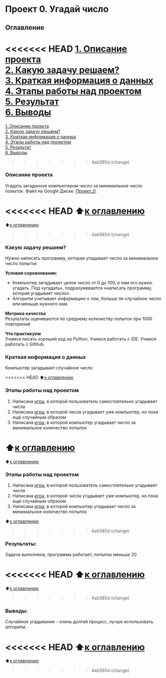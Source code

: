 # Проект 0. Угадай число

## Оглавление  
<<<<<<< HEAD
[1. Описание проекта](https://github.com/Webbigail1/Homework/tree/main/project_0/README.md#Описание-проекта)  
[2. Какую задачу решаем?](https://github.com/Webbigail1/Homework/tree/main/project_0/README.md#Какую-задачу-решаем)  
[3. Краткая информация о данных](https://github.com/Webbigail1/Homework/tree/main/project_0/README.md#Краткая-информация-о-данных)  
[4. Этапы работы над проектом](https://github.com/Webbigail1/Homework/tree/main/project_0/README.md#Этапы-работы-над-проектом)  
[5. Результат](https://github.com/Webbigail1/Homework/tree/main/project_0/README.md#Результат)    
[6. Выводы](https://github.com/Webbigail1/Homework/tree/main/project_0/README.md#Выводы) 
=======
[1. Описание проекта](https://github.com/G4dgetHackwrench/Homework/tree/main/Learning/Year1/project_0/README.md#Описание-проекта)  
[2. Какую задачу решаем?](https://github.com/G4dgetHackwrench/Homework/tree/main/Learning/Year1/project_0/README.md#Какую-задачу-решаем)  
[3. Краткая информация о данных](https://github.com/G4dgetHackwrench/Homework/tree/main/Learning/Year1/project_0/README.md#Краткая-информация-о-данных)  
[4. Этапы работы над проектом](https://github.com/G4dgetHackwrench/Homework/tree/main/Learning/Year1/project_0/README.md#Этапы-работы-над-проектом)  
[5. Результат](https://github.com/G4dgetHackwrench/Homework/tree/main/Learning/Year1/project_0/README.md#Результат)    
[6. Выводы](https://github.com/G4dgetHackwrench/Homework/tree/main/Learning/Year1/project_0/README.md#Выводы) 
>>>>>>> 4ab585d (change)

### Описание проекта    
Угадать загаданное компьютером число за минимальное число попыток.
Файл на Google Диске: [Проект_0](https://colab.research.google.com/drive/1llLzCb75OTLfhRqfZLuyNqb9riPTs201?usp=drive_link).

<<<<<<< HEAD
:arrow_up:[к оглавлению](https://github.com/Webbigail1/Homework/tree/main/project_0/README.md#Оглавление)
=======
:arrow_up:[к оглавлению](https://github.com/G4dgetHackwrench/Homework/tree/main/Learning/Year1/project_0/README.md#Оглавление)
>>>>>>> 4ab585d (change)


### Какую задачу решаем?    
Нужно написать программу, которая угадывает число за минимальное число попыток

**Условия соревнования:**  
- Компьютер загадывает целое число от 0 до 100, и нам его нужно угадать. Под «угадать», подразумевается «написать программу, которая угадывает число».
- Алгоритм учитывает информацию о том, больше ли случайное число или меньше нужного нам.

**Метрика качества**     
Результаты оцениваются по среднему количеству попыток при 1000 повторений

**Что практикуем**     
Учимся писать хороший код на Python.
Учимся работать с IDE.
Учимся работать с GitHub.


### Краткая информация о данных
Компьютер загадывает случайное число
  
<<<<<<< HEAD
:arrow_up:[к оглавлению](https://github.com/Webbigail1/Homework/tree/main/project_0/README.md#Оглавление)


### Этапы работы над проектом  
1. Написана [игра](https://github.com/Webbigail1/Homework/blob/main/project_0/game.py), в которой пользователь самостоятельно угадывает числа
2. Написана [игра](https://github.com/Webbigail1/Homework/blob/main/project_0/game_v2.py), в которой числа угадывает уже компьютер, но пока ещё случайным образом
3. Написана [игра](https://github.com/Webbigail1/Homework/blob/main/project_0/game_v3.py), в которой компьютер угадывает число за минимальное количество попыток

:arrow_up:[к оглавлению](https://github.com/Webbigail1/Homework/tree/main/project_0/README.md#Оглавление)
=======
:arrow_up:[к оглавлению](https://github.com/G4dgetHackwrench/Homework/tree/main/Learning/Year1/project_0/README.md#Оглавление)


### Этапы работы над проектом  
1. Написана [игра](https://github.com/G4dgetHackwrench/Homework/tree/main/Learning/Year1/project_0/game.py), в которой пользователь самостоятельно угадывает числа
2. Написана [игра](https://github.com/G4dgetHackwrench/Homework/tree/main/Learning/Year1/project_0/game_v2.py), в которой числа угадывает уже компьютер, но пока ещё случайным образом
3. Написана [игра](https://github.com/G4dgetHackwrench/Homework/tree/main/Learning/Year1/project_0/game_v3.py), в которой компьютер угадывает число за минимальное количество попыток

:arrow_up:[к оглавлению](https://github.com/G4dgetHackwrench/Homework/tree/main/Learning/Year1/project_0/README.md#Оглавление)
>>>>>>> 4ab585d (change)


### Результаты:  
Задача выполнена, программа работает, попыток меньше 20

<<<<<<< HEAD
:arrow_up:[к оглавлению](https://github.com/Webbigail1/Homework/tree/main/project_0/README.md#Оглавление)
=======
:arrow_up:[к оглавлению](https://github.com/G4dgetHackwrench/Homework/tree/main/Learning/Year1/project_0/README.md#Оглавление)
>>>>>>> 4ab585d (change)


### Выводы:  
Случайное угадывание - очень долгий процесс, лучше использовать алгоритм.

<<<<<<< HEAD
:arrow_up:[к оглавлению](https://github.com/Webbigail1/Homework/tree/main/project_0/README.md#Оглавление)
=======
:arrow_up:[к оглавлению](https://github.com/G4dgetHackwrench/Homework/tree/main/Learning/Year1/project_0/README.md#Оглавление)
>>>>>>> 4ab585d (change)


